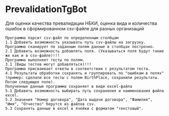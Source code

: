 # PrevalidationTgBot

Для оценки качества превалидации НБКИ,
оценка вида и количества ошибок в сформированном csv-файле для разных организаций

    Программа парсит csv-файл по определенным столбцам 
    1.1 Добавить возможность указывать путь csv-файлы на загрузку.
    Программа сканирует по заданным полям данные в столбцах построчно.
    2.1 Добавить возможность добавлять поля. (Указываться поля будут такие же как и в csv-файле)!!!
    Программа выполняет тесты по полям. 
    3.1 (Виды тестов могут добавляться)!!!
    Программа присваивает ответы в соответствии с результатом теста. 
    4.1 Результаты обработки сохранять и группировать по "ошибкам в полях" (пример: сделали все тесты с полем BirthPlace, сохранили результаты. Потом следующее поле).
    Полученные данные программа сохраняет в виде excel-файла 
    5.1 Добавить возможность выбирать путь сохранения и наименования файла excel.
    5.2 Значения "Номер договора", "Дата выдачи договора", "Фамилия", "Имя", "Отчество" берутся из файлов csv.
    5.3 Сохранять данные в excel в ячейки с форматом "текстовый".

